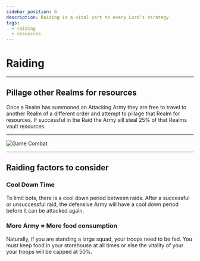 ```yaml
---
sidebar_position: 6
description: Raiding is a vital part to every Lord's strategy.
tags:
  - raiding
  - resources
---
```


# Raiding

---

## Pillage other Realms for resources

Once a Realm has summoned an Attacking Army they are free to travel to another Realm of a different order and attempt to pillage that Realm for resources. If successful in the Raid the Army sill steal 25% of that Realms vault resources.

---

![Game Combat](/img/game/combat.png)

---

## Raiding factors to consider

### Cool Down Time

To limit bots, there is a cool down period between raids. After a successful or unsuccessful raid, the defensive Army will have a cool down period before it can be attacked again.

### More Army = More food consumption

Naturally, if you are standing a large squad, your troops need to be fed. You must keep food in your storehouse at all times or else the vitality of your your troops will be capped at 50%.
